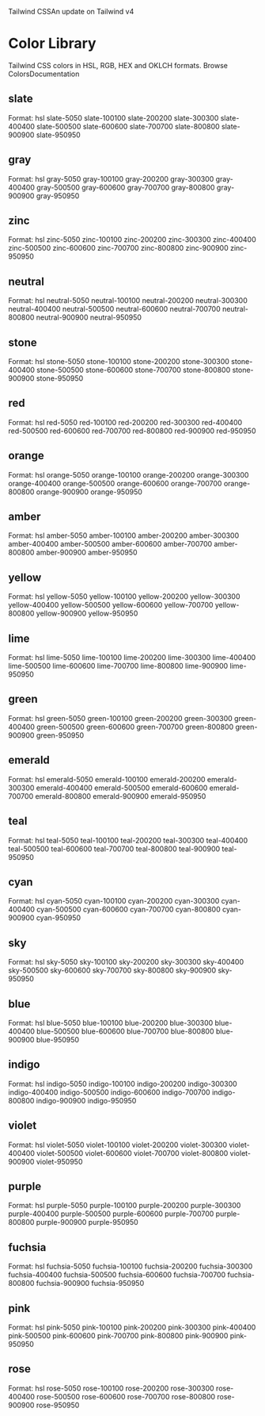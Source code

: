 Tailwind CSSAn update on Tailwind v4
# Color Library
Tailwind CSS colors in HSL, RGB, HEX and OKLCH formats.
Browse ColorsDocumentation
## slate
Format: hsl
slate-5050
slate-100100
slate-200200
slate-300300
slate-400400
slate-500500
slate-600600
slate-700700
slate-800800
slate-900900
slate-950950
## gray
Format: hsl
gray-5050
gray-100100
gray-200200
gray-300300
gray-400400
gray-500500
gray-600600
gray-700700
gray-800800
gray-900900
gray-950950
## zinc
Format: hsl
zinc-5050
zinc-100100
zinc-200200
zinc-300300
zinc-400400
zinc-500500
zinc-600600
zinc-700700
zinc-800800
zinc-900900
zinc-950950
## neutral
Format: hsl
neutral-5050
neutral-100100
neutral-200200
neutral-300300
neutral-400400
neutral-500500
neutral-600600
neutral-700700
neutral-800800
neutral-900900
neutral-950950
## stone
Format: hsl
stone-5050
stone-100100
stone-200200
stone-300300
stone-400400
stone-500500
stone-600600
stone-700700
stone-800800
stone-900900
stone-950950
## red
Format: hsl
red-5050
red-100100
red-200200
red-300300
red-400400
red-500500
red-600600
red-700700
red-800800
red-900900
red-950950
## orange
Format: hsl
orange-5050
orange-100100
orange-200200
orange-300300
orange-400400
orange-500500
orange-600600
orange-700700
orange-800800
orange-900900
orange-950950
## amber
Format: hsl
amber-5050
amber-100100
amber-200200
amber-300300
amber-400400
amber-500500
amber-600600
amber-700700
amber-800800
amber-900900
amber-950950
## yellow
Format: hsl
yellow-5050
yellow-100100
yellow-200200
yellow-300300
yellow-400400
yellow-500500
yellow-600600
yellow-700700
yellow-800800
yellow-900900
yellow-950950
## lime
Format: hsl
lime-5050
lime-100100
lime-200200
lime-300300
lime-400400
lime-500500
lime-600600
lime-700700
lime-800800
lime-900900
lime-950950
## green
Format: hsl
green-5050
green-100100
green-200200
green-300300
green-400400
green-500500
green-600600
green-700700
green-800800
green-900900
green-950950
## emerald
Format: hsl
emerald-5050
emerald-100100
emerald-200200
emerald-300300
emerald-400400
emerald-500500
emerald-600600
emerald-700700
emerald-800800
emerald-900900
emerald-950950
## teal
Format: hsl
teal-5050
teal-100100
teal-200200
teal-300300
teal-400400
teal-500500
teal-600600
teal-700700
teal-800800
teal-900900
teal-950950
## cyan
Format: hsl
cyan-5050
cyan-100100
cyan-200200
cyan-300300
cyan-400400
cyan-500500
cyan-600600
cyan-700700
cyan-800800
cyan-900900
cyan-950950
## sky
Format: hsl
sky-5050
sky-100100
sky-200200
sky-300300
sky-400400
sky-500500
sky-600600
sky-700700
sky-800800
sky-900900
sky-950950
## blue
Format: hsl
blue-5050
blue-100100
blue-200200
blue-300300
blue-400400
blue-500500
blue-600600
blue-700700
blue-800800
blue-900900
blue-950950
## indigo
Format: hsl
indigo-5050
indigo-100100
indigo-200200
indigo-300300
indigo-400400
indigo-500500
indigo-600600
indigo-700700
indigo-800800
indigo-900900
indigo-950950
## violet
Format: hsl
violet-5050
violet-100100
violet-200200
violet-300300
violet-400400
violet-500500
violet-600600
violet-700700
violet-800800
violet-900900
violet-950950
## purple
Format: hsl
purple-5050
purple-100100
purple-200200
purple-300300
purple-400400
purple-500500
purple-600600
purple-700700
purple-800800
purple-900900
purple-950950
## fuchsia
Format: hsl
fuchsia-5050
fuchsia-100100
fuchsia-200200
fuchsia-300300
fuchsia-400400
fuchsia-500500
fuchsia-600600
fuchsia-700700
fuchsia-800800
fuchsia-900900
fuchsia-950950
## pink
Format: hsl
pink-5050
pink-100100
pink-200200
pink-300300
pink-400400
pink-500500
pink-600600
pink-700700
pink-800800
pink-900900
pink-950950
## rose
Format: hsl
rose-5050
rose-100100
rose-200200
rose-300300
rose-400400
rose-500500
rose-600600
rose-700700
rose-800800
rose-900900
rose-950950
